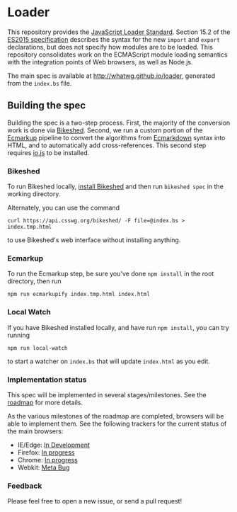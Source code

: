 # Loader

This repository provides the [JavaScript Loader Standard](http://whatwg.github.io/loader). Section 15.2 of the [ES2015 specification](http://www.ecma-international.org/ecma-262/6.0/) describes the syntax for the new `import` and `export` declarations, but does not specify how modules are to be loaded. This repository consolidates work on the ECMAScript module loading semantics with the integration points of Web browsers, as well as Node.js.

The main spec is available at http://whatwg.github.io/loader, generated from the `index.bs` file.

## Building the spec

Building the spec is a two-step process. First, the majority of the conversion work is done via [Bikeshed](https://github.com/tabatkins/bikeshed). Second, we run a custom portion of the [Ecmarkup](https://github.com/bterlson/ecmarkup) pipeline to convert the algorithms from [Ecmarkdown](https://github.com/domenic/ecmarkdown) syntax into HTML, and to automatically add cross-references. This second step requires [io.js](https://iojs.org/) to be installed.

### Bikeshed

To run Bikeshed locally, [install Bikeshed](https://github.com/tabatkins/bikeshed/blob/master/docs/install.md) and then run `bikeshed spec` in the working directory.

Alternately, you can use the command

```
curl https://api.csswg.org/bikeshed/ -F file=@index.bs > index.tmp.html
```

to use Bikeshed's web interface without installing anything.

### Ecmarkup

To run the Ecmarkup step, be sure you've done `npm install` in the root directory, then run

```
npm run ecmarkupify index.tmp.html index.html
```

### Local Watch

If you have Bikeshed installed locally, and have run `npm install`, you can try running

```
npm run local-watch
```

to start a watcher on `index.bs` that will update `index.html` as you edit.

### Implementation status

This spec will be implemented in several stages/milestones. See the [roadmap](https://github.com/whatwg/loader/blob/master/roadmap.md) for more details.

As the various milestones of the roadmap are completed, browsers will be able to implement them. See the following trackers for the current status of the main browsers:

 * IE/Edge: [In Development](https://status.modern.ie/moduleses6?term=modules)
 * Firefox: [In progress](https://bugzilla.mozilla.org/show_bug.cgi?id=568953)
 * Chrome: [In progress](https://code.google.com/p/v8/issues/detail?id=1569)
 * Webkit: [Meta Bug](https://bugs.webkit.org/show_bug.cgi?id=147340)

### Feedback

Please feel free to open a new issue, or send a pull request!

